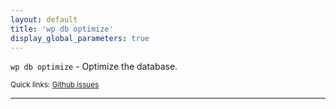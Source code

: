 ```yaml
---
layout: default
title: 'wp db optimize'
display_global_parameters: true
---
```


`wp db optimize` - Optimize the database.

<small>Quick links: <a href="https://github.com/wp-cli/wp-cli/issues?q=is%3Aopen+label%3Acommand%3Adb-optimize+sort%3Aupdated-desc">Github issues</a></small>

<hr />





